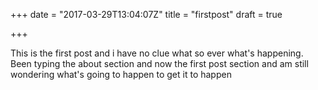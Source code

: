 +++
date = "2017-03-29T13:04:07Z"
title = "firstpost"
draft = true

+++
This is the first post and i have no clue what so ever what's happening.
Been typing the about section and now the first post section and am still wondering what's going to happen to get it to happen
